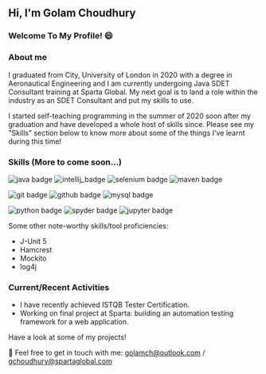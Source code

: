 ## Hi, I'm Golam Choudhury
### Welcome To My Profile! 😄

### About me
I graduated from City, University of London in 2020 with a degree in Aeronautical Engineering and I am currently undergoing Java SDET Consultant training at Sparta Global. 
My next goal is to land a role within the industry as an SDET Consultant and put my skills to use. 

I started self-teaching programming in the summer of 2020 soon after my graduation and have developed a whole host of skills since. Please see my "Skills" section below to know more about some of the things I've learnt during this time!

### Skills (More to come soon...)
![java badge](https://img.shields.io/badge/-Java-007396?style=for-the-badge&logo=java&logoColor=fff)
![intellij_badge](https://img.shields.io/badge/-IntelliJ%20IDEA-000000?style=for-the-badge&logo=intellij%20idea&logoColor=fff)
![selenium badge](https://img.shields.io/badge/-Selenium-43B02A?style=for-the-badge&logo=selenium&logoColor=fff)
![maven badge](https://img.shields.io/badge/-Maven-C71A36?style=for-the-badge&logo=apache%20maven&logoColor=fff)

![git badge](https://img.shields.io/badge/-Git-F05032?style=for-the-badge&logo=git&logoColor=fff)
![github badge](https://img.shields.io/badge/-GitHub-9400D3?style=for-the-badge&logo=github&logoColor=fff)
![mysql badge](https://img.shields.io/badge/-MySQL-4479A1?style=for-the-badge&logo=mysql&logoColor=fff)

![python badge](https://img.shields.io/badge/-Python%203-3776AB?style=for-the-badge&logo=python&logoColor=fff)
![spyder badge](https://img.shields.io/badge/-Spyder%20IDE-FF0000?style=for-the-badge&logo=spyder%20ide&logoColor=fff)
![jupyter badge](https://img.shields.io/badge/-Jupyter%20Notebook-F37626?style=for-the-badge&logo=jupyter&logoColor=fff)

Some other note-worthy skills/tool proficiencies:
- J-Unit 5
- Hamcrest
- Mockito
- log4j

### Current/Recent Activities
- I have recently achieved ISTQB Tester Certification.
- Working on final project at Sparta: building an automation testing framework for a web application.


Have a look at some of my projects! 

📧 Feel free to get in touch with me: golamch@outlook.com / gchoudhury@spartaglobal.com

